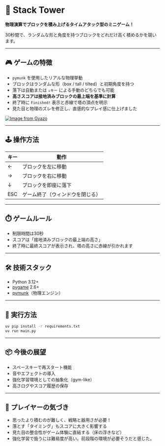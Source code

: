 # 🧱 Stack Tower

**物理演算でブロックを積み上げるタイムアタック型のミニゲーム！**

30秒間で、ランダムな形と角度を持つブロックをどれだけ高く積めるかを競います。

---

## 🎮 ゲームの特徴

* `pymunk` を使用したリアルな物理挙動
* ブロックはランダムな形（box / tall / tilted）と初期角度を持つ
* 落下は自動または `↓キー` による手動のどちらでも可能
* **高さスコアは接地済みブロックの最上端を基準に計算**
* 終了時に `Finished!` 表示と赤線で塔の頂点を明示
* 見た目と物理のズレを修正し、直感的なプレイ感に仕上げました

[![Image from Gyazo](https://i.gyazo.com/28e922549f6e470a0623260330c6e9bf.png)](https://gyazo.com/28e922549f6e470a0623260330c6e9bf)

---

## 🕹️ 操作方法

| キー  | 動作               |
| --- | ---------------- |
| ←   | ブロックを左に移動        |
| →   | ブロックを右に移動        |
| ↓   | ブロックを即座に落下       |
| ESC | ゲーム終了（ウィンドウを閉じる） |

---

## ⏱️ ゲームルール

* 制限時間は30秒
* スコアは「接地済みブロックの最上端の高さ」
* 終了時に最終スコアが表示され、塔の高さに赤線が引かれます

---

## 🛠 技術スタック

* Python 3.12+
* [pygame](https://www.pygame.org/) 2.6+
* [pymunk](http://www.pymunk.org/)（物理エンジン）

---

## 🚀 実行方法

```bash
uv pip install -r requirements.txt
uv run main.py
```

---

## 📦 今後の展望

* スペースキーで再スタート機能
* 音やエフェクトの導入
* 強化学習環境としての抽象化（gym-like）
* 高さログやスコア履歴の保存

---

## 👀 プレイヤーの気づき

* 思ったより積むのが難しく、戦略と器用さが必要！
* 落とす「タイミング」もスコアに大きく影響する
* 見た目の整合性がゲーム体験に直結する（床の浮きなど）
* 強化学習で扱うには難易度が高い。前段階の環境が必要そうだと感じた。
